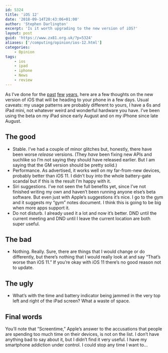 ```yaml
---
id: 5324
title: 'iOS 12'
date: '2018-09-14T20:43:06+01:00'
author: 'Stephen Darlington'
excerpt: 'Is it worth upgrading to the new version of iOS?'
layout: post
guid: 'https://www.zx81.org.uk/?p=5324'
aliases: ['/computing/opinion/ios-12.html']
categories:
    - Opinion
tags:
    - ios
    - ipad
    - iphone
    - News
    - review
---
```


As I’ve done for the [past](/computing/opinion/ios-9.html) [few](/computing/opinion/ios-10.html) [years](/computing/opinion/ios-11.html), here are a few thoughts on the new version of iOS that will be heading to your phone in a few days. Usual caveats: my usage patterns are probably different to yours, I have a 6s and iPad mini, not whatever weird and wonderful hardware you have. I’ve been using the beta on my iPad since early August and on my iPhone since late August.

## The good

- Stable. I’ve had a couple of minor glitches but, honestly, there have been worse *release* versions. (They *have* been fixing new APIs and suchlike so I’m not saying they should have released earlier. But I am saying that the GM version should be pretty solid.)
- Performance. As advertised, it works well on my far-from-new devices, probably better than iOS 11. I didn’t buy into the whole battery-gate scandal but if this is the result I’m happy with it.
- Siri suggestions. I’ve not seen the full benefits yet, since I’ve not finished writing my own and haven’t been running anyone else’s beta software. But even just with Apple’s suggestions it’s nice. I go to the gym and it suggests my “gym” notes document. I think this is going to be big when more apps support it.
- Do not disturb. I already used it a lot and now it’s better. DND until the current meeting and DND until I leave the current location are both super useful.

## The bad

- Nothing. Really. Sure, there are things that I would change or do differently, but there’s nothing that I would really look at and say “That’s worse than iOS 11.” If you’re okay with iOS 11 there’s no good reason not to update.

## The ugly

- What’s with the time and battery indicator being jammed in the very top left and right of the iPad screen? What a waste of space.

## Final words

You’ll note that “Screentime,” Apple’s answer to the accusations that people are spending too much time on their devices, is not on the list. I don’t have anything bad to say about it, but I didn’t find it very useful. I have my smartphone addiction under control. I could stop any time I want to…